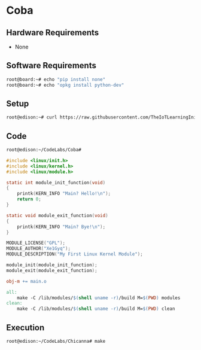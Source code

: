 # Coba

> 

## Hardware Requirements

- None

## Software Requirements

```sh
root@board:~# echo "pip install none"
root@board:~# echo "opkg install python-dev"
```

## Setup

```sh
root@edison:~# curl https://raw.githubusercontent.com/TheIoTLearningInitiative/CodeLabs/master/Coba/setup.sh -o - | sh
```

## Code

```sh
root@edison:~/CodeLabs/Coba# 
```

```c
#include <linux/init.h>
#include <linux/kernel.h>
#include <linux/module.h>

static int module_init_function(void)
{
    printk(KERN_INFO "Main? Hello!\n");
    return 0;
}

static void module_exit_function(void)
{
    printk(KERN_INFO "Main? Bye!\n");
}

MODULE_LICENSE("GPL");
MODULE_AUTHOR("Xe1Gyq");
MODULE_DESCRIPTION("My First Linux Kernel Module");

module_init(module_init_function);
module_exit(module_exit_function);
```

```Makefile
obj-m += main.o

all:
	make -C /lib/modules/$(shell uname -r)/build M=$(PWD) modules
clean:
	make -C /lib/modules/$(shell uname -r)/build M=$(PWD) clean
```

## Execution

```sh
root@edison:~/CodeLabs/Chicanna# make
```
